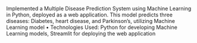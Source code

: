  Implemented a Multiple Disease Prediction System using Machine Learning in Python, deployed as a
 web application. This model predicts three diseases: Diabetes, heart disease, and Parkinson’s, utilizing
 Machine Learning model
 • Technologies Used: Python for developing Machine Learning models, Streamlit for deploying the web
 application
